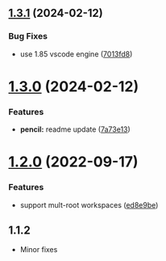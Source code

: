 ## [1.3.1](https://github.com/onlyutkarsh/git-config-user-profiles/compare/v1.3.0...v1.3.1) (2024-02-12)


### Bug Fixes

* use 1.85 vscode engine ([7013fd8](https://github.com/onlyutkarsh/git-config-user-profiles/commit/7013fd8941c3e06cd8bb0dbcd9762152522e688d))

# [1.3.0](https://github.com/onlyutkarsh/git-config-user-profiles/compare/v1.2.0...v1.3.0) (2024-02-12)


### Features

* **pencil:** readme update ([7a73e13](https://github.com/onlyutkarsh/git-config-user-profiles/commit/7a73e1374e2ef767657d3b29cb30d8823265a09b))

# [1.2.0](https://github.com/onlyutkarsh/git-config-user-profiles/compare/v1.1.39...v1.2.0) (2022-09-17)


### Features

* support mult-root workspaces ([ed8e9be](https://github.com/onlyutkarsh/git-config-user-profiles/commit/ed8e9be87df87f105f2d7a13358dba6214cbcf4b))

## 1.1.2

- Minor fixes
